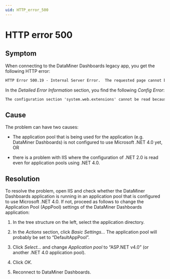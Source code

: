 ```yaml
---
uid: HTTP_error_500
---
```


# HTTP error 500

## Symptom

When connecting to the DataMiner Dashboards legacy app, you get the following HTTP error:

```txt
HTTP Error 500.19 - Internal Server Error.  The requested page cannot be accessed because the related configuration data for the page is invalid.
```

In the *Detailed Error Information* section, you find the following *Config Error*:

```txt
The configuration section 'system.web.extensions' cannot be read because it is missing a section declaration.
```

## Cause

The problem can have two causes:

- The application pool that is being used for the application (e.g. DataMiner Dashboards) is not configured to use Microsoft .NET 4.0 yet, OR

- there is a problem with IIS where the configuration of .NET 2.0 is read even for application pools using .NET 4.0.

## Resolution

To resolve the problem, open IIS and check whether the DataMiner Dashboards application is running in an application pool that is configured to use Microsoft .NET 4.0. If not, proceed as follows to change the Application Pool (AppPool) settings of the DataMiner Dashboards application:

1. In the tree structure on the left, select the application directory.

1. In the *Actions* section, click *Basic Settings...* The application pool will probably be set to “DefaultAppPool”.

1. Click *Select...* and change *Application pool* to “ASP.NET v4.0” (or another .NET 4.0 application pool).

1. Click *OK*.

1. Reconnect to DataMiner Dashboards.
